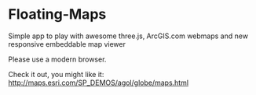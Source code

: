 Floating-Maps
=============

Simple app to play with awesome three.js, ArcGIS.com webmaps and new responsive embeddable map viewer

Please use a modern browser.

Check it out, you might like it: http://maps.esri.com/SP_DEMOS/agol/globe/maps.html
